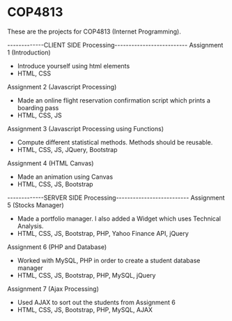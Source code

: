 # COP4813
These are the projects for COP4813 (Internet Programming).

-------------CLIENT SIDE Processing--------------------------
Assignment 1 (Introduction)
- Introduce yourself using html elements
- HTML, CSS


Assignment 2 (Javascript Processing)
- Made an online flight reservation confirmation script which prints a boarding pass
- HTML, CSS, JS

Assignment 3 (Javascript Processing using Functions)
- Compute different statistical methods. Methods should be reusable.
- HTML, CSS, JS, JQuery, Bootstrap

Assignment 4 (HTML Canvas)
- Made an animation using Canvas
- HTML, CSS, JS, Bootstrap

-------------SERVER SIDE Processing--------------------------
Assignment 5 (Stocks Manager)
- Made a portfolio manager. I also added a Widget which uses Technical Analysis.
- HTML, CSS, JS, Bootstrap, PHP, Yahoo Finance API, jQuery

Assignment 6 (PHP and Database)
- Worked with MySQL, PHP in order to create a student database manager
- HTML, CSS, JS, Bootstrap, PHP, MySQL, jQuery

Assignment 7 (Ajax Processing)
- Used AJAX to sort out the students from Assignment 6
- HTML, CSS, JS, Bootstrap, PHP, MySQL, AJAX
